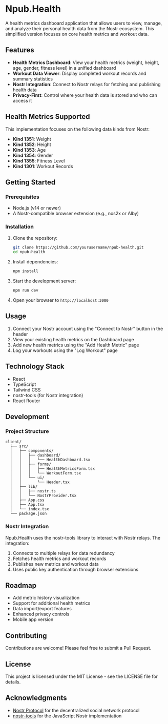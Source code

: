 # Npub.Health

A health metrics dashboard application that allows users to view, manage, and analyze their personal health data from the Nostr ecosystem. This simplified version focuses on core health metrics and workout data.

## Features

- **Health Metrics Dashboard**: View your health metrics (weight, height, age, gender, fitness level) in a unified dashboard
- **Workout Data Viewer**: Display completed workout records and summary statistics
- **Nostr Integration**: Connect to Nostr relays for fetching and publishing health data
- **Privacy-First**: Control where your health data is stored and who can access it

## Health Metrics Supported

This implementation focuses on the following data kinds from Nostr:

- **Kind 1351**: Weight
- **Kind 1352**: Height
- **Kind 1353**: Age
- **Kind 1354**: Gender
- **Kind 1355**: Fitness Level
- **Kind 1301**: Workout Records

## Getting Started

### Prerequisites

- Node.js (v14 or newer)
- A Nostr-compatible browser extension (e.g., nos2x or Alby)

### Installation

1. Clone the repository:
   ```bash
   git clone https://github.com/yourusername/npub-health.git
   cd npub-health
   ```

2. Install dependencies:
   ```bash
   npm install
   ```

3. Start the development server:
   ```bash
   npm run dev
   ```

4. Open your browser to `http://localhost:3000`

## Usage

1. Connect your Nostr account using the "Connect to Nostr" button in the header
2. View your existing health metrics on the Dashboard page
3. Add new health metrics using the "Add Health Metric" page
4. Log your workouts using the "Log Workout" page

## Technology Stack

- React
- TypeScript
- Tailwind CSS
- nostr-tools (for Nostr integration)
- React Router

## Development

### Project Structure

```
client/
  ├── src/
  │   ├── components/
  │   │   ├── dashboard/
  │   │   │   └── HealthDashboard.tsx
  │   │   ├── forms/
  │   │   │   ├── HealthMetricsForm.tsx
  │   │   │   └── WorkoutForm.tsx
  │   │   └── ui/
  │   │       └── Header.tsx
  │   ├── lib/
  │   │   ├── nostr.ts
  │   │   └── NostrProvider.tsx
  │   ├── App.css
  │   ├── App.tsx
  │   └── index.tsx
  └── package.json
```

### Nostr Integration

Npub.Health uses the nostr-tools library to interact with Nostr relays. The integration:

1. Connects to multiple relays for data redundancy
2. Fetches health metrics and workout records
3. Publishes new metrics and workout data
4. Uses public key authentication through browser extensions

## Roadmap

- Add metric history visualization
- Support for additional health metrics
- Data import/export features
- Enhanced privacy controls
- Mobile app version

## Contributing

Contributions are welcome! Please feel free to submit a Pull Request.

## License

This project is licensed under the MIT License - see the LICENSE file for details.

## Acknowledgments

- [Nostr Protocol](https://github.com/nostr-protocol/nostr) for the decentralized social network protocol
- [nostr-tools](https://github.com/nbd-wtf/nostr-tools) for the JavaScript Nostr implementation 